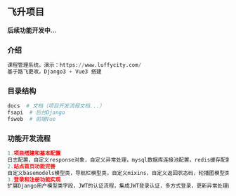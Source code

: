## 飞升项目

**后续功能开发中...**

### 介绍

~~~python
课程管理系统，演示：https://www.luffycity.com/
基于路飞更改，Django3 + Vue3 搭建
~~~

### 目录结构

~~~python
docs  # 文档（项目开发流程文档...）
fsapi  # 后台Django
fsweb  # 前端Vue
~~~

### 功能开发流程

~~~python
1.项目搭建和基本配置
日志配置，自定义response对象，自定义异常处理，mysql数据库连接池配置，redis缓存配置，vue中集成vue-router/element-plus，解决跨域问题
2.站点首页功能完善
自定义basemodels模型类，导航栏模型类，自定义mixins，自定义返回状态码，轮播图模型类，vue集成导航栏/轮播图，后台开放静态文件的url，缓存导航与轮播图数据
3.登录和注册功能实现
扩展Django用户模型类字段，JWT的认证流程，集成JWT登录认证，多方式登录，更新异常处理函数，手机号短信平台接入(容联云)，短信验证码做缓存，客户端实现多功能登录和注册
~~~


